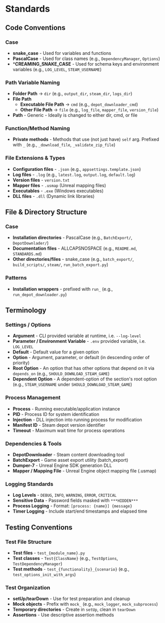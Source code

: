# Standards

## Code Conventions

### Case
- **snake_case** - Used for variables and functions
- **PascalCase** - Used for class names (e.g., `DependencyManager`, `Options`)
- ***CREAMING_SNAKE_CASE** - Used for schema keys and environment variables (e.g., `LOG_LEVEL`, `STEAM_USERNAME`)

### Path Variable Naming
* **Folder Path** → `dir` (e.g., `output_dir`, `steam_dir`, `logs_dir`)
* **File Path**
  * **Executable File Path** → `cmd` (e.g., `depot_downloader_cmd`)
  * **Other File Path** → `file` (e.g., `log_file`, `mapper_file`, `version_file`)
* **Path** - Generic - Ideally is changed to either dir, cmd, or file

### Function/Method Naming
* **Private methods** - Methods that use (not just have) `self` arg. Prefixed with `_` (e.g., `_download_file`, `_validate_zip_file`)

### File Extensions & Types
* **Configuration files** - `.json` (e.g., `appsettings.template.json`)
* **Log files** - `.log` (e.g., `latest.log`, `output.log`, `default.log`)
* **Version files** - `version.txt`
* **Mapper files** - `.usmap` (Unreal mapping files)
* **Executables** - `.exe` (Windows executables)
* **DLL files** - `.dll` (Dynamic link libraries)
  
## File & Directory Structure

### Case
* **Installation directories** - PascalCase (e.g., `BatchExport/`, `DepotDownlader/`)
* **Documentation files** - ALLCAPSNOSPACE (e.g., `README.md`, `STANDARDS.md`)
* **Other directories/files** - snake_case (e.g., `batch_export/`, `build_scripts/`, `steam/`, `run_batch_export.py`)

### Patterns
* **Installation wrappers** - prefixed with `run_` (e.g., `run_depot_downloader.py`)

## Terminology

### Settings / Options
* **Argument** - CLI provided variable at runtime, i.e. `--log-level`
* **Parameter / Environment Variable** - `.env` provided variable, i.e. `LOG_LEVEL`
* **Default** - Default value for a given option
* **Option** - Argument, parameter, or default (in descending order of priority)
* **Root Option** - An option that has other options that depend on it via `depends_on` (e.g., `SHOULD_DOWNLOAD_STEAM_GAME`)
* **Dependent Option** - A dependent-option of the section's root option (e.g., `STEAM_USERNAME` under `SHOULD_DOWNLOAD_STEAM_GAME`)

### Process Management
* **Process** - Running executable/application instance
* **PID** - Process ID for system identification
* **Injection** - DLL injection into running process for modification
* **Manifest ID** - Steam depot version identifier
* **Timeout** - Maximum wait time for process operations

### Dependencies & Tools
* **DepotDownloader** - Steam content downloading tool
* **BatchExport** - Game asset export utility (batch_export)
* **Dumper-7** - Unreal Engine SDK generation DLL
* **Mapper / Mapping File** - Unreal Engine object mapping file (.usmap)

### Logging Standards
* **Log Levels** - `DEBUG`, `INFO`, `WARNING`, `ERROR`, `CRITICAL`
* **Sensitive Data** - Password fields masked with `***HIDDEN***`
* **Process Logging** - Format: `[process: {name}] {message}`
* **Timer Logging** - Include start/end timestamps and elapsed time

## Testing Conventions

### Test File Structure
* **Test files** - `test_{module_name}.py`
* **Test classes** - `Test{ClassName}` (e.g., `TestOptions`, `TestDependencyManager`)
* **Test methods** - `test_{functionality}_{scenario}` (e.g., `test_options_init_with_args`)

### Test Organization
* **setUp/tearDown** - Use for test preparation and cleanup
* **Mock objects** - Prefix with `mock_` (e.g., `mock_logger`, `mock_subprocess`)
* **Temporary directories** - Create in `setUp`, clean in `tearDown`
* **Assertions** - Use descriptive assertion methods